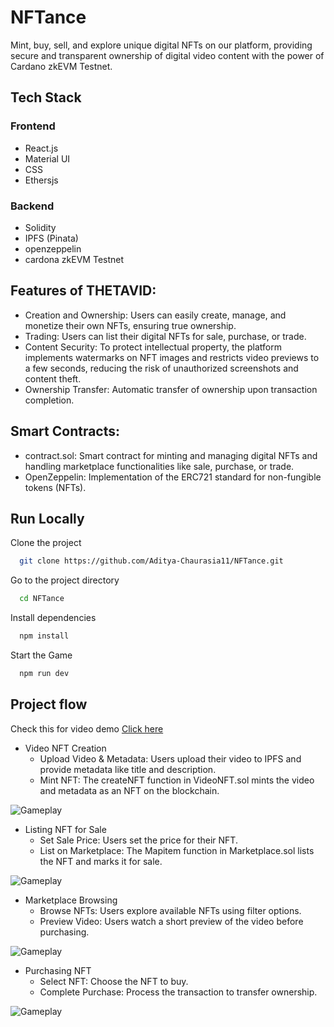 # NFTance
Mint, buy, sell, and explore unique digital NFTs on our platform, providing secure and transparent ownership of digital video content with the power of Cardano zkEVM Testnet.
## Tech Stack
### Frontend
- React.js
- Material UI
- CSS
- Ethersjs
### Backend
- Solidity
- IPFS (Pinata)
- openzeppelin
- cardona zkEVM Testnet


## Features of THETAVID:

- Creation and Ownership: Users can easily create, manage, and monetize their own NFTs, ensuring true ownership.
- Trading: Users can list their digital NFTs for sale, purchase, or trade.
- Content Security: To protect intellectual property, the platform implements watermarks on NFT images and restricts video previews to a few seconds, reducing the risk of unauthorized screenshots and content theft.
- Ownership Transfer: Automatic transfer of ownership upon transaction completion.

## Smart Contracts:
- contract.sol: Smart contract for minting and managing digital NFTs and handling marketplace functionalities like sale, purchase, or trade.
- OpenZeppelin: Implementation of the ERC721 standard for non-fungible tokens (NFTs).

## Run Locally

Clone the project

```bash
  git clone https://github.com/Aditya-Chaurasia11/NFTance.git
```

Go to the project directory

```bash
  cd NFTance
```

Install dependencies

```bash
  npm install
```

Start the Game

```bash
  npm run dev
```

## Project flow

  Check this for video demo [Click here](https://youtu.be/uGqcIgeqkOU?si=GHZoyqlQtYoJxEOD)

- Video NFT Creation
    - Upload Video & Metadata: Users upload their video to IPFS and provide metadata like title and description.
    - Mint NFT: The createNFT function in VideoNFT.sol mints the video and metadata as an NFT on the blockchain.

![Gameplay](https://i.postimg.cc/ZK75BSJK/img1.jpg)


- Listing NFT for Sale
    - Set Sale Price: Users set the price for their NFT.
    - List on Marketplace: The Mapitem function in Marketplace.sol lists the NFT and marks it for sale.

![Gameplay](https://i.postimg.cc/Gh5b3xj4/img2.jpg)


- Marketplace Browsing
    - Browse NFTs: Users explore available NFTs using filter options.
    - Preview Video: Users watch a short preview of the video before purchasing.

 ![Gameplay](https://i.postimg.cc/Wb32PH0R/img3.jpg)



- Purchasing NFT
    - Select NFT: Choose the NFT to buy.
    - Complete Purchase: Process the transaction to transfer ownership.
 
![Gameplay](https://i.postimg.cc/Xq24CfSD/img4.jpg)


  
